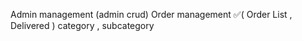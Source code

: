 
Admin management (admin crud)
Order management ✅(
    Order List , 
    Delivered )
category  , subcategory 